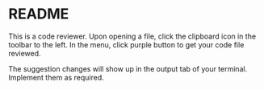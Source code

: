 # README

This is a code reviewer. Upon opening a file, click the clipboard icon in the toolbar to the left. In the menu, click purple button to get your code file reviewed. 

The suggestion changes will show up in the output tab of your terminal. Implement them as required. 

